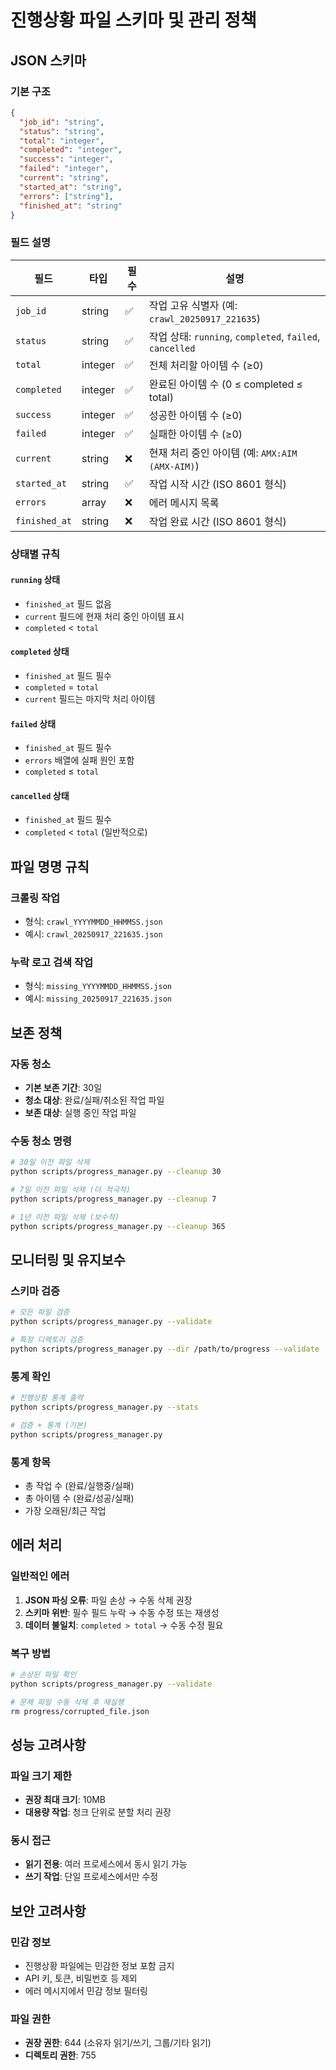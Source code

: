 # 진행상황 파일 스키마 및 관리 정책

## JSON 스키마

### 기본 구조
```json
{
  "job_id": "string",
  "status": "string",
  "total": "integer",
  "completed": "integer", 
  "success": "integer",
  "failed": "integer",
  "current": "string",
  "started_at": "string",
  "errors": ["string"],
  "finished_at": "string"
}
```

### 필드 설명

| 필드 | 타입 | 필수 | 설명 |
|------|------|------|------|
| `job_id` | string | ✅ | 작업 고유 식별자 (예: `crawl_20250917_221635`) |
| `status` | string | ✅ | 작업 상태: `running`, `completed`, `failed`, `cancelled` |
| `total` | integer | ✅ | 전체 처리할 아이템 수 (≥0) |
| `completed` | integer | ✅ | 완료된 아이템 수 (0 ≤ completed ≤ total) |
| `success` | integer | ✅ | 성공한 아이템 수 (≥0) |
| `failed` | integer | ✅ | 실패한 아이템 수 (≥0) |
| `current` | string | ❌ | 현재 처리 중인 아이템 (예: `AMX:AIM (AMX-AIM)`) |
| `started_at` | string | ✅ | 작업 시작 시간 (ISO 8601 형식) |
| `errors` | array | ❌ | 에러 메시지 목록 |
| `finished_at` | string | ❌ | 작업 완료 시간 (ISO 8601 형식) |

### 상태별 규칙

#### `running` 상태
- `finished_at` 필드 없음
- `current` 필드에 현재 처리 중인 아이템 표시
- `completed` < `total`

#### `completed` 상태
- `finished_at` 필드 필수
- `completed` = `total`
- `current` 필드는 마지막 처리 아이템

#### `failed` 상태
- `finished_at` 필드 필수
- `errors` 배열에 실패 원인 포함
- `completed` ≤ `total`

#### `cancelled` 상태
- `finished_at` 필드 필수
- `completed` < `total` (일반적으로)

## 파일 명명 규칙

### 크롤링 작업
- 형식: `crawl_YYYYMMDD_HHMMSS.json`
- 예시: `crawl_20250917_221635.json`

### 누락 로고 검색 작업
- 형식: `missing_YYYYMMDD_HHMMSS.json`
- 예시: `missing_20250917_221635.json`

## 보존 정책

### 자동 청소
- **기본 보존 기간**: 30일
- **청소 대상**: 완료/실패/취소된 작업 파일
- **보존 대상**: 실행 중인 작업 파일

### 수동 청소 명령
```bash
# 30일 이전 파일 삭제
python scripts/progress_manager.py --cleanup 30

# 7일 이전 파일 삭제 (더 적극적)
python scripts/progress_manager.py --cleanup 7

# 1년 이전 파일 삭제 (보수적)
python scripts/progress_manager.py --cleanup 365
```

## 모니터링 및 유지보수

### 스키마 검증
```bash
# 모든 파일 검증
python scripts/progress_manager.py --validate

# 특정 디렉토리 검증
python scripts/progress_manager.py --dir /path/to/progress --validate
```

### 통계 확인
```bash
# 진행상황 통계 출력
python scripts/progress_manager.py --stats

# 검증 + 통계 (기본)
python scripts/progress_manager.py
```

### 통계 항목
- 총 작업 수 (완료/실행중/실패)
- 총 아이템 수 (완료/성공/실패)
- 가장 오래된/최근 작업

## 에러 처리

### 일반적인 에러
1. **JSON 파싱 오류**: 파일 손상 → 수동 삭제 권장
2. **스키마 위반**: 필수 필드 누락 → 수동 수정 또는 재생성
3. **데이터 불일치**: `completed > total` → 수동 수정 필요

### 복구 방법
```bash
# 손상된 파일 확인
python scripts/progress_manager.py --validate

# 문제 파일 수동 삭제 후 재실행
rm progress/corrupted_file.json
```

## 성능 고려사항

### 파일 크기 제한
- **권장 최대 크기**: 10MB
- **대용량 작업**: 청크 단위로 분할 처리 권장

### 동시 접근
- **읽기 전용**: 여러 프로세스에서 동시 읽기 가능
- **쓰기 작업**: 단일 프로세스에서만 수정

## 보안 고려사항

### 민감 정보
- 진행상황 파일에는 민감한 정보 포함 금지
- API 키, 토큰, 비밀번호 등 제외
- 에러 메시지에서 민감 정보 필터링

### 파일 권한
- **권장 권한**: 644 (소유자 읽기/쓰기, 그룹/기타 읽기)
- **디렉토리 권한**: 755
